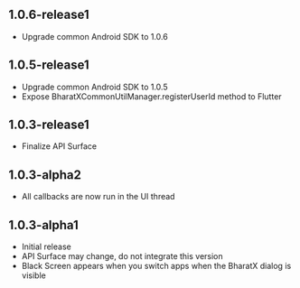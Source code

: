## 1.0.6-release1

* Upgrade common Android SDK to 1.0.6

## 1.0.5-release1

* Upgrade common Android SDK to 1.0.5
* Expose BharatXCommonUtilManager.registerUserId method to Flutter

## 1.0.3-release1

* Finalize API Surface

## 1.0.3-alpha2

* All callbacks are now run in the UI thread

## 1.0.3-alpha1

* Initial release
* API Surface may change, do not integrate this version
* Black Screen appears when you switch apps when the BharatX dialog is visible
